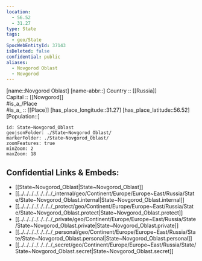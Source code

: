 ```yaml
---
location:
  - 56.52
  - 31.27
type: State
tags:
  - geo/State
SpocWebEntityId: 37143
isDeleted: false
confidential: public
aliases:
  - Novgorod Oblast
  - Novgorod
---
```

[name::Novgorod Oblast] 
[name-abbr::] 
Country :: [[Russia]]  
Capital :: [[Nowgorod]]  
#is_a_/Place  
#is_a_ :: [[Place]] 
[has_place_longitude::31.27] 
[has_place_latitude::56.52] 
[Population::] 



```leaflet
id: State~Novgorod_Oblast
geojsonFolder: ./State~Novgorod_Oblast/
markerFolder: ./State~Novgorod_Oblast/
zoomFeatures: true 
minZoom: 2 
maxZoom: 18
```


## Confidential Links & Embeds: 
- [[State~Novgorod_Oblast|State~Novgorod_Oblast]]  
- [[../../../../../../../_internal/geo/Continent/Europe/Europe~East/Russia/State/State~Novgorod_Oblast.internal|State~Novgorod_Oblast.internal]] 
- [[../../../../../../../_protect/geo/Continent/Europe/Europe~East/Russia/State/State~Novgorod_Oblast.protect|State~Novgorod_Oblast.protect]] 
- [[../../../../../../../_private/geo/Continent/Europe/Europe~East/Russia/State/State~Novgorod_Oblast.private|State~Novgorod_Oblast.private]] 
- [[../../../../../../../_personal/geo/Continent/Europe/Europe~East/Russia/State/State~Novgorod_Oblast.personal|State~Novgorod_Oblast.personal]] 
- [[../../../../../../../_secret/geo/Continent/Europe/Europe~East/Russia/State/State~Novgorod_Oblast.secret|State~Novgorod_Oblast.secret]] 
